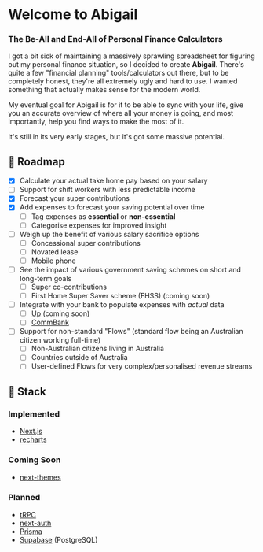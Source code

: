 # Welcome to Abigail

### The Be-All and End-All of Personal Finance Calculators

I got a bit sick of maintaining a massively sprawling spreadsheet for figuring out my personal finance situation, so I decided to create **Abigail**. There's quite a few "financial planning" tools/calculators out there, but to be completely honest, they're all extremely ugly and hard to use. I wanted something that actually makes sense for the modern world.

My eventual goal for Abigail is for it to be able to sync with your life, give you an accurate overview of where all your money is going, and most importantly, help you find ways to make the most of it.

It's still in its very early stages, but it's got some massive potential.

## 🚧 Roadmap

- [x] Calculate your actual take home pay based on your salary
- [ ] Support for shift workers with less predictable income
- [x] Forecast your super contributions
- [x] Add expenses to forecast your saving potential over time
  - [ ] Tag expenses as **essential** or **non-essential**
  - [ ] Categorise expenses for improved insight
- [ ] Weigh up the benefit of various salary sacrifice options
  - [ ] Concessional super contributions
  - [ ] Novated lease
  - [ ] Mobile phone
- [ ] See the impact of various government saving schemes on short and long-term goals
  - [ ] Super co-contributions
  - [ ] First Home Super Saver scheme (FHSS) (coming soon)
- [ ] Integrate with your bank to populate expenses with _actual_ data
  - [ ] [Up](https://developer.up.com.au/) (coming soon)
  - [ ] [CommBank](https://www.commbank.com.au/Developer/)
- [ ] Support for non-standard "Flows" (standard flow being an Australian citizen working full-time)
  - [ ] Non-Australian citizens living in Australia
  - [ ] Countries outside of Australia
  - [ ] User-defined Flows for very complex/personalised revenue streams

## 🚀 Stack

### Implemented
* [Next.js](https://github.com/vercel/next.js)
* [recharts](https://github.com/recharts/recharts)

### Coming Soon
* [next-themes](https://github.com/pacocoursey/next-themes)

### Planned
* [tRPC](https://github.com/trpc/trpc)
* [next-auth](https://github.com/nextauthjs/next-auth)
* [Prisma](https://github.com/prisma/prisma)
* [Supabase](https://supabase.com/) (PostgreSQL)
